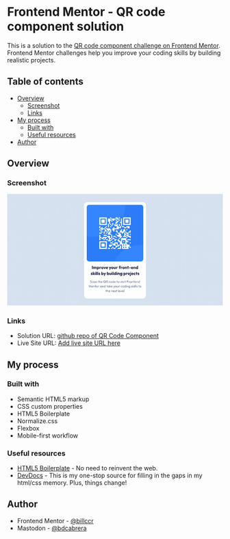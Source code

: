 # Frontend Mentor - QR code component solution

This is a solution to the [QR code component challenge on Frontend Mentor](https://www.frontendmentor.io/challenges/qr-code-component-iux_sIO_H). Frontend Mentor challenges help you improve your coding skills by building realistic projects. 

## Table of contents

- [Overview](#overview)
  - [Screenshot](#screenshot)
  - [Links](#links)
- [My process](#my-process)
  - [Built with](#built-with)
  - [Useful resources](#useful-resources)
- [Author](#author)

## Overview

### Screenshot

![](images/qr-code-screenshot.jpg)

### Links

- Solution URL: [github repo of QR Code Component](https://github.com/billccr/qr-code-component)
- Live Site URL: [Add live site URL here](https://your-live-site-url.com)

## My process

### Built with

- Semantic HTML5 markup
- CSS custom properties
- HTML5 Boilerplate
- Normalize.css
- Flexbox
- Mobile-first workflow

### Useful resources

- [HTML5 Boilerplate](https://github.com/h5bp/html5-boilerplate) - No need to reinvent the web.
- [DevDocs](https://devdocs.io) - This is my one-stop source for filling in the gaps in my html/css memory. Plus, things change!

## Author

- Frontend Mentor - [@billccr](https://www.frontendmentor.io/profile/billccr)
- Mastodon - [@bdcabrera](https://masto.ai/@bdcabrera)


